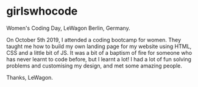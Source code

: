 # girlswhocode

Women's Coding Day, LeWagon Berlin, Germany.

On October 5th 2019, I attended a coding bootcamp for women.
They taught me how to build my own landing page for my website using HTML, CSS and a little bit of JS.
It was a bit of a baptism of fire for someone who has never learnt to code before, but I learnt a lot!
I had a lot of fun solving problems and customising my design, and met some amazing people. 

Thanks, LeWagon.
